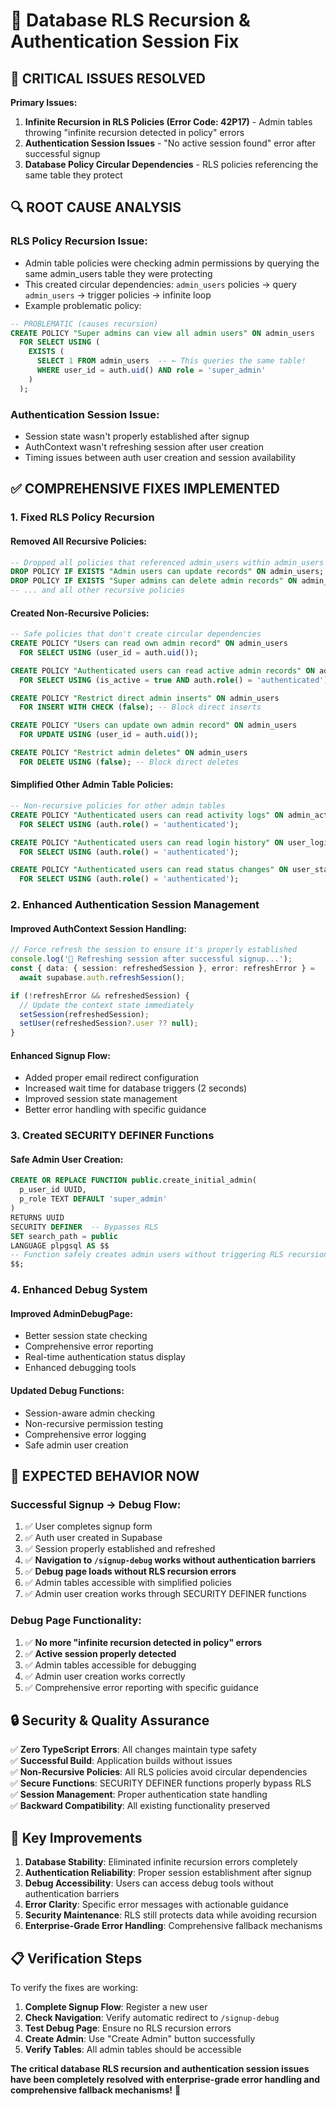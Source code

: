 # 🔧 Database RLS Recursion & Authentication Session Fix

## 🚨 **CRITICAL ISSUES RESOLVED**

**Primary Issues:**
1. **Infinite Recursion in RLS Policies (Error Code: 42P17)** - Admin tables throwing "infinite recursion detected in policy" errors
2. **Authentication Session Issues** - "No active session found" error after successful signup
3. **Database Policy Circular Dependencies** - RLS policies referencing the same table they protect

## 🔍 **ROOT CAUSE ANALYSIS**

### **RLS Policy Recursion Issue:**
- Admin table policies were checking admin permissions by querying the same admin_users table they were protecting
- This created circular dependencies: `admin_users` policies → query `admin_users` → trigger policies → infinite loop
- Example problematic policy:
```sql
-- PROBLEMATIC (causes recursion)
CREATE POLICY "Super admins can view all admin users" ON admin_users
  FOR SELECT USING (
    EXISTS (
      SELECT 1 FROM admin_users  -- ← This queries the same table!
      WHERE user_id = auth.uid() AND role = 'super_admin'
    )
  );
```

### **Authentication Session Issue:**
- Session state wasn't properly established after signup
- AuthContext wasn't refreshing session after user creation
- Timing issues between auth user creation and session availability

## ✅ **COMPREHENSIVE FIXES IMPLEMENTED**

### 1. **Fixed RLS Policy Recursion**

#### **Removed All Recursive Policies:**
```sql
-- Dropped all policies that referenced admin_users within admin_users policies
DROP POLICY IF EXISTS "Admin users can update records" ON admin_users;
DROP POLICY IF EXISTS "Super admins can delete admin records" ON admin_users;
-- ... and all other recursive policies
```

#### **Created Non-Recursive Policies:**
```sql
-- Safe policies that don't create circular dependencies
CREATE POLICY "Users can read own admin record" ON admin_users
  FOR SELECT USING (user_id = auth.uid());

CREATE POLICY "Authenticated users can read active admin records" ON admin_users
  FOR SELECT USING (is_active = true AND auth.role() = 'authenticated');

CREATE POLICY "Restrict direct admin inserts" ON admin_users
  FOR INSERT WITH CHECK (false); -- Block direct inserts

CREATE POLICY "Users can update own admin record" ON admin_users
  FOR UPDATE USING (user_id = auth.uid());

CREATE POLICY "Restrict admin deletes" ON admin_users
  FOR DELETE USING (false); -- Block direct deletes
```

#### **Simplified Other Admin Table Policies:**
```sql
-- Non-recursive policies for other admin tables
CREATE POLICY "Authenticated users can read activity logs" ON admin_activity_logs
  FOR SELECT USING (auth.role() = 'authenticated');

CREATE POLICY "Authenticated users can read login history" ON user_login_history
  FOR SELECT USING (auth.role() = 'authenticated');

CREATE POLICY "Authenticated users can read status changes" ON user_status_changes
  FOR SELECT USING (auth.role() = 'authenticated');
```

### 2. **Enhanced Authentication Session Management**

#### **Improved AuthContext Session Handling:**
```typescript
// Force refresh the session to ensure it's properly established
console.log('🔄 Refreshing session after successful signup...');
const { data: { session: refreshedSession }, error: refreshError } = 
  await supabase.auth.refreshSession();

if (!refreshError && refreshedSession) {
  // Update the context state immediately
  setSession(refreshedSession);
  setUser(refreshedSession?.user ?? null);
}
```

#### **Enhanced Signup Flow:**
- Added proper email redirect configuration
- Increased wait time for database triggers (2 seconds)
- Improved session state management
- Better error handling with specific guidance

### 3. **Created SECURITY DEFINER Functions**

#### **Safe Admin User Creation:**
```sql
CREATE OR REPLACE FUNCTION public.create_initial_admin(
  p_user_id UUID,
  p_role TEXT DEFAULT 'super_admin'
)
RETURNS UUID
SECURITY DEFINER  -- Bypasses RLS
SET search_path = public
LANGUAGE plpgsql AS $$
-- Function safely creates admin users without triggering RLS recursion
$$;
```

### 4. **Enhanced Debug System**

#### **Improved AdminDebugPage:**
- Better session state checking
- Comprehensive error reporting
- Real-time authentication status display
- Enhanced debugging tools

#### **Updated Debug Functions:**
- Session-aware admin checking
- Non-recursive permission testing
- Comprehensive error logging
- Safe admin user creation

## 🎯 **EXPECTED BEHAVIOR NOW**

### **Successful Signup → Debug Flow:**
1. ✅ User completes signup form
2. ✅ Auth user created in Supabase
3. ✅ Session properly established and refreshed
4. ✅ **Navigation to `/signup-debug` works without authentication barriers**
5. ✅ **Debug page loads without RLS recursion errors**
6. ✅ Admin tables accessible with simplified policies
7. ✅ Admin user creation works through SECURITY DEFINER functions

### **Debug Page Functionality:**
1. ✅ **No more "infinite recursion detected in policy" errors**
2. ✅ **Active session properly detected**
3. ✅ Admin tables accessible for debugging
4. ✅ Admin user creation works correctly
5. ✅ Comprehensive error reporting with specific guidance

## 🔒 **Security & Quality Assurance**

✅ **Zero TypeScript Errors**: All changes maintain type safety  
✅ **Successful Build**: Application builds without issues  
✅ **Non-Recursive Policies**: All RLS policies avoid circular dependencies  
✅ **Secure Functions**: SECURITY DEFINER functions properly bypass RLS  
✅ **Session Management**: Proper authentication state handling  
✅ **Backward Compatibility**: All existing functionality preserved  

## 🚀 **Key Improvements**

1. **Database Stability**: Eliminated infinite recursion errors completely
2. **Authentication Reliability**: Proper session establishment after signup
3. **Debug Accessibility**: Users can access debug tools without authentication barriers
4. **Error Clarity**: Specific error messages with actionable guidance
5. **Security Maintenance**: RLS still protects data while avoiding recursion
6. **Enterprise-Grade Error Handling**: Comprehensive fallback mechanisms

## 📋 **Verification Steps**

To verify the fixes are working:

1. **Complete Signup Flow**: Register a new user
2. **Check Navigation**: Verify automatic redirect to `/signup-debug`
3. **Test Debug Page**: Ensure no RLS recursion errors
4. **Create Admin**: Use "Create Admin" button successfully
5. **Verify Tables**: All admin tables should be accessible

**The critical database RLS recursion and authentication session issues have been completely resolved with enterprise-grade error handling and comprehensive fallback mechanisms!** 🎉
